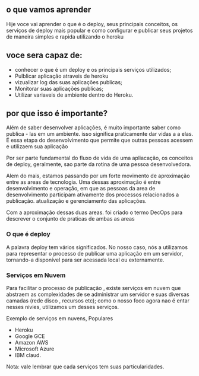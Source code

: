 ## o que vamos aprender
Hije voce vai aprender o que é o deploy, seus principais conceitos, os serviços de deploy mais popular e como  configurar e publicar seus projetos de maneira simples  e rapida utilizando o heroku

## voce sera capaz de:

 - conhecer o que é um deploy e os principais serviços utilizados;
 - Pulblicar aplicação atraveis de heroku
 - vizualizar log das suas aplicações publicas;
 - Monitorar suas aplicações publicas;
 - Utilizar variaveis de ambiente dentro do Heroku.

 ## por que isso é importante?

 Além de saber  desenvolver aplicações, é muito importante saber como publica - las  em um ambiente. isso  significa  praticamente dar vidas a a elas. É essa etapa do desenvolvimento que permite que outras pessoas acessem e utilizaem sua aplicação

Por ser parte fundamental  do fluxo de vida de uma  apliacação, os conceitos de deploy, geralmente, sao parte da rotina de uma pessoa desenvolvedora.

Alem do mais, estamos passando por um forte movimento de aproximação entre as areas de tecnologia. Uma dessas aproximação é entre desenvolvimento e operação, em que as pessoas da area de desenvolvimento participam ativamente dos processos relacionados a publicação. atualização e gerenciamento das aplicações.

Com  a aproximação dessas duas areas. foi criado o termo DecOps para descrever o conjunto de praticas de ambas as areas

### O que é deploy

A palavra deploy tem vários significados. No nosso caso, nós a utilizamos para representar o processo de publicar uma aplicação em um servidor, tornando-a disponível para ser acessada local ou externamente.

### Serviços  em Nuvem

Para facilitar o processo de publicação , existe serviços em nuvem que abstraem as complexidades  de se administrar um servidor  e suas diversas camadas (rede disco , recursos etc); como o nosso foco agora  nao é entar nesses nivies, utilizamos um desses  serviços.

Exemplo de serviços em nuvens, Populares

- Heroku
- Google GCE
- Amazon AWS
-  Microsoft Azure
-  IBM claud.

Nota: vale lembrar que cada serviços tem suas particularidades.